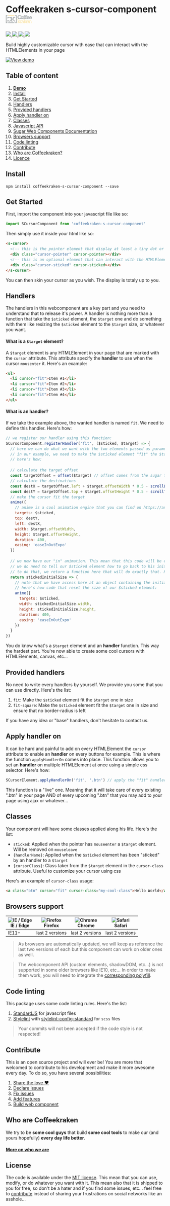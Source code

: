 # Coffeekraken s-cursor-component <img src=".resources/coffeekraken-logo.jpg" height="25px" />

<p>
	<!-- <a href="https://travis-ci.org/coffeekraken/s-cursor-component">
		<img src="https://img.shields.io/travis/coffeekraken/s-cursor-component.svg?style=flat-square" />
	</a> -->
	<a href="https://www.npmjs.com/package/coffeekraken-s-cursor-component">
		<img src="https://img.shields.io/npm/v/coffeekraken-s-cursor-component.svg?style=flat-square" />
	</a>
	<a href="https://github.com/coffeekraken/s-cursor-component/blob/master/LICENSE.txt">
		<img src="https://img.shields.io/npm/l/coffeekraken-s-cursor-component.svg?style=flat-square" />
	</a>
	<!-- <a href="https://github.com/coffeekraken/s-cursor-component">
		<img src="https://img.shields.io/npm/dt/coffeekraken-s-cursor-component.svg?style=flat-square" />
	</a>
	<a href="https://github.com/coffeekraken/s-cursor-component">
		<img src="https://img.shields.io/github/forks/coffeekraken/s-cursor-component.svg?style=social&label=Fork&style=flat-square" />
	</a>
	<a href="https://github.com/coffeekraken/s-cursor-component">
		<img src="https://img.shields.io/github/stars/coffeekraken/s-cursor-component.svg?style=social&label=Star&style=flat-square" />
	</a> -->
	<a href="https://twitter.com/{twitter-username}">
		<img src="https://img.shields.io/twitter/url/http/{twitter-username}.svg?style=social&style=flat-square" />
	</a>
	<a href="http://coffeekraken.io">
		<img src="https://img.shields.io/twitter/url/http/shields.io.svg?style=flat-square&label=coffeekraken.io&colorB=f2bc2b&style=flat-square" />
	</a>
</p>

<p class="lead">Build highly customizable cursor with ease that can interact with the HTMLElements in your page</p>

[![View demo](http://components.coffeekraken.io/assets/img/view-demo.png)](http://components.coffeekraken.io/app/s-cursor-component)

## Table of content

1. **[Demo](http://components.coffeekraken.io/app/s-cursor-component)**
2. [Install](#readme-install)
3. [Get Started](#readme-get-started)
4. [Handlers](#readme-handlers)
5. [Provided handlers](#readme-provided-handlers)
6. [Apply handler on](#readme-apply-handler-on)
7. [Classes](#readme-classes)
8. [Javascript API](doc/js)
9. [Sugar Web Components Documentation](https://github.com/coffeekraken/sugar/blob/master/doc/webcomponent.md)
10. [Browsers support](#readme-browsers-support)
11. [Code linting](#readme-code-linting)
12. [Contribute](#readme-contribute)
13. [Who are Coffeekraken?](#readme-who-are-coffeekraken)
14. [Licence](#readme-license)

<a name="readme-install"></a>

## Install

```
npm install coffeekraken-s-cursor-component --save
```

<a name="readme-get-started"></a>

## Get Started

First, import the component into your javascript file like so:

```js
import SCursorComponent from 'coffeekraken-s-cursor-component'
```

Then simply use it inside your html like so:

```html
<s-cursor>
  <!-- this is the pointer element that display at least a tiny dot or something to help the user click where he wants -->
  <div class="cursor-pointer" cursor-pointer></div>
  <!-- this is an optional element that can interact with the HTMLElement page like sticking to it, resizing, etc... -->
  <div class="cursor-sticked" cursor-sticked></div>
</s-cursor>
```

You can then skin your cursor as you wish. The display is totaly up to you.

<a id="readme-handlers"></a>

## Handlers

The handlers in this webcomponent are a key part and you need to understand that to release it's power.
A handler is nothing more than a function that take the `$sticked` element, the `$target` one and do something with them like resizing the `$sticked` element to the `$target` size, or whatever you want.

#### What is a `$target` element?

A `$target` element is any HTMLElement in your page that are marked with the `cursor` attribute. This attribute specify the **handler** to use when the cursor `mousenter` it.
Here's an example:

```html
<ul>
  <li cursor="fit">Item #1</li>
  <li cursor="fit">Item #2</li>
  <li cursor="fit">Item #3</li>
  <li cursor="fit">Item #4</li>
</ul>
```

#### What is an **handler**?

If we take the example above, the wanted handler is named `fit`. We need to define this handler. Here's how:

```js
// we register our handler using this function:
SCursorComponent.registerHandler('fit', ($sticked, $target) => {
  // here we can do what we want with the two elements passed as parameters.
  // in our example, we need to make the $sticked element "fit" the $target one.
  // here's how:

  // calculate the target offset
  const targetOffset = offset($target) // offset comes from the sugar toolkit that you can find in the coffeekraken repos
  // calculate the destinations
  const destX = targetOffset.left + $target.offsetWidth * 0.5 - scrollLeft() // scrollLeft comes from the sugar toolkit that you can find in the coffeekraken repos
  const destY = targetOffset.top + $target.offsetHeight * 0.5 - scrollTop() // scrollTop comes from the sugar toolkit that you can find in the coffeekraken repos
  // make the cursor fit the target
  anime({
    // anime is a cool animation engine that you can find on https://animejs.com/
    targets: $sticked,
    top: destY,
    left: destX,
    width: $target.offsetWidth,
    height: $target.offsetHeight,
    duration: 400,
    easing: 'easeInOutExpo'
  })

  // we now have our "in" animation. This mean that this code will be executed when the cursor "mouseenter" the $target
  // we do need to tell our $sticked element how to go back to his initial state when the cursot "mouseleave" the $target
  // to do that, we return a function here that will do exactly that. Here's how:
  return stickedInitialSize => {
    // note that we have access here at an object containing the initial width and height or the $sticked element
    // here's how code that reset the size of our $sticked element:
    anime({
      targets: $sticked,
      width: stickedInitialSize.width,
      height: stickedInitialSize.height,
      duration: 400,
      easing: 'easeInOutExpo'
    })
  }
})
```

You do know what's a `$target` element and an **handler** function. This way the hardest part. You're now able to create some cool cursors with HTMLElements, canvas, etc...

<a id="readme-provided-handlers"></a>

## Provided handlers

No need to write every handlers by yourself. We provide you some that you can use directly. Here's the list:

1. `fit`: Make the `$sticked` element fit the `$target` one in size
2. `fit-square`: Make the `$sticked` element fit the `$target` one in size and ensure that no border-radius is left

If you have any idea or "base" handlers, don't hesitate to contact us.

<a id="readme-apply-handler-on"></a>

## Apply handler on

It can be hard and painful to add on every HTMLElement the `cursor` attribute to enable an **handler** on every buttons for example.
This is where the function `applyHandlerOn` comes into place.
This function allows you to set an **handler** on multiple HTMLElement at once using a simple css selector. Here's how:

```js
SCursorElement.applyHandlerOn('fit', '.btn') // apply the "fit" handler on every ".btn"
```

This function is a "live" one. Meaning that it will take care of every existing ".btn" in your page AND of every upcoming ".btn" that you may add to your page using ajax or whatever...

<a id="readme-classes"></a>

## Classes

Your component will have some classes applied along his life. Here's the list:

- `sticked`: Applied when the pointer has `mouseenter` a `$target` element. Will be removed on `mouseleave`
- `{handlerName}`: Applied when the `$sticked` element has been "sticked" by an handler to a `$target`
- `{cursorClass}`: Class taker from the `$target` element in the `cursor-class` attribute. Useful to customize your cursor using css

Here's an example of `cursor-class` usage:

```html
<a class="btn" cursor="fit" cursor-class="my-cool-class">Hello World</a>
```

<a id="readme-browsers-support"></a>

## Browsers support

| <img src="https://raw.githubusercontent.com/godban/browsers-support-badges/master/src/images/edge.png" alt="IE / Edge" width="16px" height="16px" /></br>IE / Edge | <img src="https://raw.githubusercontent.com/godban/browsers-support-badges/master/src/images/firefox.png" alt="Firefox" width="16px" height="16px" /></br>Firefox | <img src="https://raw.githubusercontent.com/godban/browsers-support-badges/master/src/images/chrome.png" alt="Chrome" width="16px" height="16px" /></br>Chrome | <img src="https://raw.githubusercontent.com/godban/browsers-support-badges/master/src/images/safari.png" alt="Safari" width="16px" height="16px" /></br>Safari |
| ------------------------------------------------------------------------------------------------------------------------------------------------------------------ | ----------------------------------------------------------------------------------------------------------------------------------------------------------------- | -------------------------------------------------------------------------------------------------------------------------------------------------------------- | -------------------------------------------------------------------------------------------------------------------------------------------------------------- |
| IE11+                                                                                                                                                              | last 2 versions                                                                                                                                                   | last 2 versions                                                                                                                                                | last 2 versions                                                                                                                                                |

> As browsers are automatically updated, we will keep as reference the last two versions of each but this component can work on older ones as well.

> The webcomponent API (custom elements, shadowDOM, etc...) is not supported in some older browsers like IE10, etc... In order to make them work, you will need to integrate the [corresponding polyfill](https://www.webcomponents.org/polyfills).

<a id="readme-code-linting"></a>

## Code linting

This package uses some code linting rules. Here's the list:

1. [StandardJS](https://standardjs.com/) for javascript files
2. [Stylelint](https://github.com/stylelint/stylelint) with [stylelint-config-standard](https://github.com/stylelint/stylelint-config-standard) for `scss` files

> Your commits will not been accepted if the code style is not respected!

<a id="readme-contribute"></a>

## Contribute

This is an open source project and will ever be! You are more that welcomed to contribute to his development and make it more awesome every day.
To do so, you have several possibilities:

1. [Share the love ❤️](https://github.com/Coffeekraken/coffeekraken/blob/master/contribute.md#contribute-share-the-love)
2. [Declare issues](https://github.com/Coffeekraken/coffeekraken/blob/master/contribute.md#contribute-declare-issues)
3. [Fix issues](https://github.com/Coffeekraken/coffeekraken/blob/master/contribute.md#contribute-fix-issues)
4. [Add features](https://github.com/Coffeekraken/coffeekraken/blob/master/contribute.md#contribute-add-features)
5. [Build web component](https://github.com/Coffeekraken/coffeekraken/blob/master/contribute.md#contribute-build-web-component)

<a id="readme-who-are-coffeekraken"></a>

## Who are Coffeekraken

We try to be **some cool guys** that build **some cool tools** to make our (and yours hopefully) **every day life better**.

#### [More on who we are](https://github.com/Coffeekraken/coffeekraken/blob/master/who-are-we.md)

<a id="readme-license"></a>

## License

The code is available under the [MIT license](LICENSE.txt). This mean that you can use, modify, or do whatever you want with it. This mean also that it is shipped to you for free, so don't be a hater and if you find some issues, etc... feel free to [contribute](https://github.com/Coffeekraken/coffeekraken/blob/master/contribute.md) instead of sharing your frustrations on social networks like an asshole...
